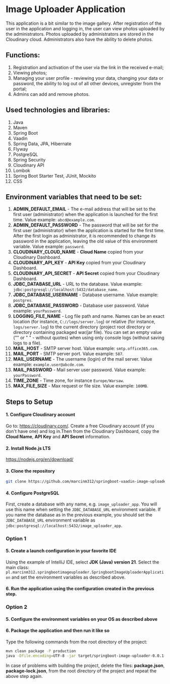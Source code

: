 # Image Uploader Application

This application is a bit similar to the image gallery. After registration of the user in the application and logging in, the user can view photos uploaded by the administrators. Photos uploaded by administrators are stored in the Cloudinary cloud. Administrators also have the ability to delete photos.

## Functions:
1. Registration and activation of the user via the link in the received e-mail;
2. Viewing photos;
3. Managing your user profile - reviewing your data, changing your data or password, the ability to log out of all other devices, unregister from the portal;
4. Admins can add and remove photos.

## Used technologies and libraries:
1. Java
2. Maven
3. Spring Boot
4. Vaadin
5. Spring Data, JPA, Hibernate
6. Flyway
7. PostgreSQL
8. Spring Security
9. Cloudinary API
10. Lombok
11. Spring Boot Starter Test, JUnit, Mockito
12. CSS

## Environment variables that need to be set:
1. **ADMIN_DEFAULT_EMAIL** - The e-mail address that will be set to the first user (administrator) when the application is launched for the first time. Value example: `abcd@example.com`.
2. **ADMIN_DEFAULT_PASSWORD** - The password that will be set for the first user (administrator) when the application is started for the first time. After the first login as administrator, it is recommended to change its password in the application, leaving the old value of this environment variable. Value example: `password`.
3. **CLOUDINARY_CLOUD_NAME** - **Cloud Name** copied from your Cloudinary Dashboard.
4. **CLOUDINARY_API_KEY** - **API Key** copied from your Cloudinary Dashboard.
5. **CLOUDINARY_API_SECRET** - **API Secret** copied from your Cloudinary Dashboard.
6. **JDBC_DATABASE_URL** - URL to the database. Value example: `jdbc:postgresql://localhost:5432/database_name`.
7. **JDBC_DATABASE_USERNAME** - Database username. Value example: `postgres`.
8. **JDBC_DATABASE_PASSWORD** - Database user password. Value example: `yourPassword`.
9. **LOGGING_FILE_NAME** - Log file path and name. Names can be an exact location (for instance, `C://logs/server.log`) or relative (for instance, `logs/server.log`) to the current directory (project root directory or directory containing packaged war/jar file). You can set an empty value ("" or " " - without quotes) when using only console logs (without saving logs to a file).
10. **MAIL_HOST** - SMTP server host. Value example: `smtp.office365.com`.
11. **MAIL_PORT** - SMTP server port. Value example: `587`.
12. **MAIL_USERNAME** - The username (login) of the mail server. Value example: `example.user@abcde.com`.
13. **MAIL_PASSWORD** - Mail server user password. Value example: `yourPassword`.
14. **TIME_ZONE** - Time zone, for instance `Europe/Warsaw`.
15. **MAX_FILE_SIZE** - Max request or file size. Value example: `100MB`.

## Steps to Setup

#### 1. Configure Cloudinary account

Go to: https://cloudinary.com/. Create a free Cloudinary account (if you don't have one) and log in.Then from the Cloudinary Dashboard, copy the **Cloud Name**, **API Key** and **API Secret** information.

#### 2. Install Node.js LTS

https://nodejs.org/en/download/

#### 3. Clone the repository

```bash
git clone https://github.com/marcinm312/springboot-vaadin-image-uploader.git
```

#### 4. Configure PostgreSQL

First, create a database with any name, e.g. `image_uploader_app`. You will use this name when setting the `JDBC_DATABASE_URL` environment variable. If you name the database as in the previous example, you should set the `JDBC_DATABASE_URL` environment variable as `jdbc:postgresql://localhost:5432/image_uploader_app`.

### Option 1

#### 5. Create a launch configuration in your favorite IDE

Using the example of IntelliJ IDE, select **JDK (Java) version 21**. Select the main class: `pl.marcinm312.springbootimageuploader.SpringbootImageUploaderApplication` and set the environment variables as described above.

#### 6. Run the application using the configuration created in the previous step.

### Option 2

#### 5. Configure the environment variables on your OS as described above

#### 6. Package the application and then run it like so

Type the following commands from the root directory of the project:
```bash
mvn clean package -P production
java -Dfile.encoding=UTF-8 -jar target/springboot-image-uploader-0.0.1-SNAPSHOT.jar
```
In case of problems with building the project, delete the files: **package.json**, **package-lock.json**, from the root directory of the project and repeat the above step again.
